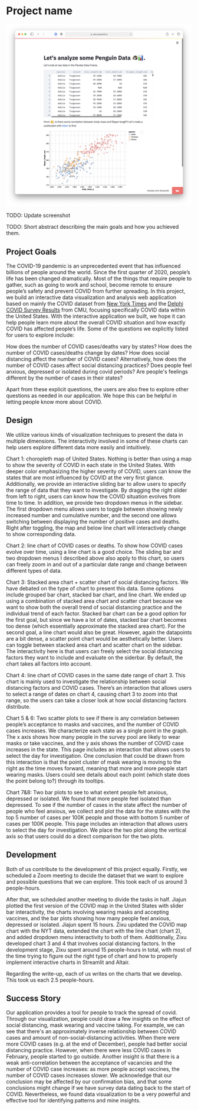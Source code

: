 # Project name

![A screenshot of your application. Could be a GIF.](screenshot.png)

TODO: Update screenshot

TODO: Short abstract describing the main goals and how you achieved them.

## Project Goals

The COVID-19 pandemic is an unprecedented event that has influenced billions of people around the world. Since the first quarter of 2020, people’s life has been changed dramatically. Most of the things that require people to gather, such as going to work and school, become remote to ensure people’s safety and prevent COVID from further spreading. In this project, we build an interactive data visualization and analysis web application based on mainly the COVID dataset from [New York Times](https://github.com/nytimes/covid-19-data) and the [Delphi COVID Survey Results](https://delphi.cmu.edu/covidcast/survey-results/) from CMU, focusing specifically COVID data within the United States. With the interactive application we built, we hope it can help people learn more about the overall COVID situation and how exactly COVID has affected people’s life. Some of the questions we explicitly listed for users to explore include:

How does the number of COVID cases/deaths vary by states?
How does the number of COVID cases/deaths change by dates?
How does social distancing affect the number of COVID cases?
Alternatively, how does the number of COVID cases affect social distancing practices?
Does people feel anxious, depressed or isolated during covid periods? Are people's feelings different by the number of cases in their states?

Apart from these explicit questions, the users are also free to explore other questions as needed in our application. We hope this can be helpful in letting people know more about COVID.

## Design

We utilize various kinds of visualization techniques to present the data in multiple dimensions. The interactivity involved in some of these charts can help users explore different data more easily and intuitively.

Chart 1: choropleth map of United States. Nothing is better than using a map to show the severity of COVID in each state in the United States. With deeper color emphasizing the higher severity of COVID, users can know the states that are most influenced by COVID at the very first glance. Additionally, we provide an interactive sliding bar to allow users to specify the range of data that they want to investigate. By dragging the right slider from left to right, users can know how the COVID situation evolves from time to time. In addition, we provide two dropdown menus in the sidebar. The first dropdown menu allows users to toggle between showing newly increased number and cumulative number, and the second one allows switching between displaying the number of positive cases and deaths. Right after toggling, the map and below line chart will interactively change to show corresponding data.

Chart 2: line chart of COVID cases or deaths. To show how COVID cases evolve over time, using a line chart is a good choice. The sliding bar and two dropdown menus I described above also apply to this chart, so users can freely zoom in and out of a particular date range and change between different types of data.

Chart 3: Stacked area chart + scatter chart of social distancing factors. We have debated on the type of chart to present this data. Some options include grouped bar chart, stacked bar chart, and line chart. We ended up using a combination of stacked area chart and scatter chart because we want to show both the overall trend of social distancing practice and the individual trend of each factor. Stacked bar chart can be a good option for the first goal, but since we have a lot of dates, stacked bar chart becomes too dense (which essentially approximate the stacked area chart). For the second goal, a line chart would also be great. However, again the datapoints are a bit dense, a scatter point chart would be aesthetically better. Users can toggle between stacked area chart and scatter chart on the sidebar. The interactivity here is that users can freely select the social distancing factors they want to include and evaluate on the siderbar. By default, the chart takes all factors into account.

Chart 4: line chart of COVID cases in the same date range of chart 3. This chart is mainly used to investigate the relationship between social distancing factors and COVID cases. There’s an interaction that allows users to select a range of dates on chart 4, causing chart 3 to zoom into that range, so the users can take a closer look at how social distancing factors distribute.

Chart 5 & 6: Two scatter plots to see if there is any correlation between people’s acceptance to masks and vaccines, and the number of COVID cases increases. We characterize each state as a single point in the graph. The x axis shows how many people in the survey pool are likely to wear masks or take vaccines, and the y axis shows the number of COVID case increases in the state. This page includes an interaction that allows users to select the day for investigation. One conclusion that could be drawn from this interaction is that the point cluster of mask wearing is moving to the right as the time moves forward, meaning that more and more people start wearing masks. Users could see details about each point (which state does the point belong to?) through its tooltips.

Chart 7&8: Two bar plots to see to what extent people felt anxious, depressed or isolated. We found that more people feel isolated than depressed. To see if the number of cases in the state affect the number of people who feel anxious, we collect and plot the data for the states with the top 5 number of cases per 100K people and those with bottom 5 number of cases per 100K people. This page includes an interaction that allows users to select the day for investigation. We place the two plot along the vertical axis so that users could do a direct comparison for the two plots. 


## Development

Both of us contribute to the development of this project equally. Firstly, we scheduled a Zoom meeting to decide the dataset that we want to explore and possible questions that we can explore. This took each of us around 3 people-hours.

After that, we scheduled another meeting to divide the tasks in half. Jiajun plotted the first version of the COVID map in the United States with slider bar interactivity, the charts involving wearing masks and accepting vaccines, and the bar plots showing how many people feel anxious, depressed or isolated. Jiajun spent 15 hours. Zixu updated the COVID map chart with the NYT data, extended the chart with the line chart (chart 2), and added dropdown menu interactivity to both of them. Additionally, Zixu developed chart 3 and 4 that involves social distancing factors. In the development stage, Zixu spent around 15 people-hours in total, with most of the time trying to figure out the right type of chart and how to properly implement interactive charts in Streamlit and Altair.

Regarding the write-up, each of us writes on the charts that we develop. This took us each 2.5 people-hours.


## Success Story

Our application provides a tool for people to track the spread of covid. Through our visualization, people could draw a few insights on the effect of social distancing, mask wearing and vaccine taking. For example, we can see that there's an approximately inverse relationship between COVID cases and amount of non-social-distancing activities. When there were more COVID cases (e.g. at the end of December), people had better social distancing practice. However, when there were less COVID cases in February, people started to go outside. Another insight is that there is a weak anti-correlation between the acceptance of vacancies and the number of COVID case increases: as more people accept vaccines, the number of COVID cases increases slower. We acknowledge that our conclusion may be affected by our confirmation bias, and that some conclusions might change if we have survey data dating back to the start of COVID. Nevertheless, we found data visualization to be a very powerful and effective tool for identifying patterns and mine insights.

